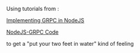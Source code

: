 Using tutorials from : 

[Implementing GRPC in NodeJS ](https://sprkl.dev/what-is-grpc-how-to-implement-grpc-in-node-js/)        

[NodeJS-GRPC Code](https://github.com/andrewbaisden/nodejs-grpc/blob/main/package.json)

to get a "put your two feet in water" kind of feeling 
